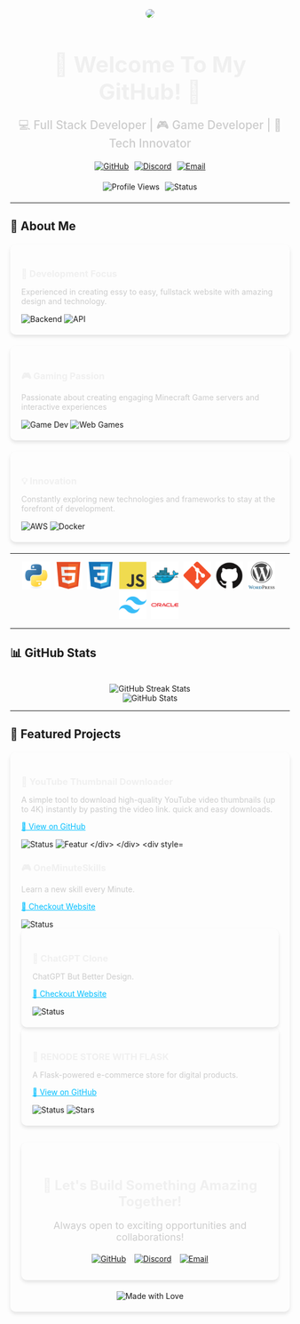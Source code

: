 <div align="center">
  <img src="https://media2.giphy.com/media/hUIn2yoj36JkzmEdE2/giphy.gif" width="140" style="border-radius: 50%; box-shadow: 0 4px 10px rgba(255, 255, 255, 0.3);"/>
  <h1 style="font-size: 2.5rem; font-weight: bold; color: #f0f0f0; text-shadow: 2px 2px 10px rgba(255, 255, 255, 0.2); margin-bottom: 10px;">
    👋 Welcome To My GitHub! 🚀
  </h1>
  <p style="font-size: 1.3rem; font-weight: 500; color: #ccc; margin-bottom: 20px;">
    💻 Full Stack Developer | 🎮 Game Developer | 🚀 Tech Innovator
  </p>
  <div style="display: flex; justify-content: center; gap: 10px; margin-bottom: 20px;">
    <a href="https://github.com/SharpyGamerYTT">
      <img src="https://img.shields.io/badge/GitHub-000?style=for-the-badge&logo=github&logoColor=white" alt="GitHub"/>
    </a>
    <a href="https://discord.com/users/sharpygamerytt">
      <img src="https://img.shields.io/badge/Discord-5865F2?style=for-the-badge&logo=discord&logoColor=white" alt="Discord"/>
    </a>
    <a href="mailto: mbilalm2050@gmail.com">
      <img src="https://img.shields.io/badge/Email-D14836?style=for-the-badge&logo=gmail&logoColor=white" alt="Email"/>
    </a>
  </div>
  <div style="display: flex; justify-content: center; gap: 10px; margin-bottom: 20px;">
    <img src="https://komarev.com/ghpvc/?username=SharpyGamerYTT&color=blueviolet&style=flat-square" alt="Profile Views"/>
    <img src="https://img.shields.io/badge/Status-Available%20for%20Hire-green?style=flat-square" alt="Status"/>
  </div>
</div>

---

## 🌟 About Me

<div style="display: grid; grid-template-columns: repeat(auto-fit, minmax(300px, 1fr)); gap: 20px; margin: 20px 0;">
  <div style="background: rgba(255, 255, 255, 0.05); padding: 20px; border-radius: 10px; box-shadow: 0 4px 6px rgba(0, 0, 0, 0.1); transition: transform 0.3s ease;">
    <h3 style="color: #f0f0f0; margin-bottom: 10px;">🚀 Development Focus</h3>
    <p style="color: #ccc;">Experienced in creating essy to easy, fullstack website with amazing design and technology.</p>
    <div style="margin-top: 15px;">
      <img src="https://img.shields.io/badge/Backend-Python-blue?style=flat-square" alt="Backend"/>
      <img src="https://img.shields.io/badge/API-RESTful-green?style=flat-square" alt="API"/>
    </div>
  </div>
  <div style="background: rgba(255, 255, 255, 0.05); padding: 20px; border-radius: 10px; box-shadow: 0 4px 6px rgba(0, 0, 0, 0.1); transition: transform 0.3s ease;">
    <h3 style="color: #f0f0f0; margin-bottom: 10px;">🎮 Gaming Passion</h3>
    <p style="color: #ccc;">Passionate about creating engaging Minecraft Game servers and interactive experiences </p>
    <div style="margin-top: 15px;">
      <img src="https://img.shields.io/badge/Game%20Dev-Python-orange?style=flat-square" alt="Game Dev"/>
      <img src="https://img.shields.io/badge/Web%20Games-Flask-yellow?style=flat-square" alt="Web Games"/>
    </div>
  </div>
  <div style="background: rgba(255, 255, 255, 0.05); padding: 20px; border-radius: 10px; box-shadow: 0 4px 6px rgba(0, 0, 0, 0.1); transition: transform 0.3s ease;">
    <h3 style="color: #f0f0f0; margin-bottom: 10px;">💡 Innovation</h3>
    <p style="color: #ccc;">Constantly exploring new technologies and frameworks to stay at the forefront of development.</p>
    <div style="margin-top: 15px;">
      <img src="https://img.shields.io/badge/Cloud-AWS-blue?style=flat-square" alt="AWS"/>
      <img src="https://img.shields.io/badge/DevOps-Docker-green?style=flat-square" alt="Docker"/>
    </div>
  </div>
</div>

---

<div align="center">
  <img src="https://github.com/devicons/devicon/blob/master/icons/python/python-original.svg" title="Python" alt="Python" width="50" height="50"/>&nbsp;
  <img src="https://github.com/devicons/devicon/blob/master/icons/html5/html5-original.svg" title="HTML5" alt="HTML" width="50" height="50"/>&nbsp;
  <img src="https://github.com/devicons/devicon/blob/master/icons/css3/css3-original.svg" title="CSS3" alt="CSS" width="50" height="50"/>&nbsp;
  <img src="https://github.com/devicons/devicon/blob/master/icons/javascript/javascript-original.svg" title="JavaScript" alt="JavaScript" width="50" height="50"/>&nbsp;
  <img src="https://github.com/devicons/devicon/blob/master/icons/docker/docker-original.svg" title="Docker" alt="Docker" width="50" height="50"/>&nbsp;
  <img src="https://github.com/devicons/devicon/blob/master/icons/git/git-original.svg" title="Git" alt="Git" width="50" height="50"/>&nbsp;
  <img src="https://github.com/devicons/devicon/blob/master/icons/github/github-original.svg" title="GitHub" alt="GitHub" width="50" height="50"/>&nbsp;
  <img src="https://github.com/devicons/devicon/blob/master/icons/wordpress/wordpress-original.svg" title="WordPress" alt="WordPress" width="50" height="50"/>&nbsp;
  <img src="https://github.com/devicons/devicon/blob/master/icons/tailwindcss/tailwindcss-original.svg" title="TailwindCSS" alt="TailwindCSS" width="50" height="50"/>&nbsp;
  <img src="https://github.com/devicons/devicon/blob/master/icons/oracle/oracle-original.svg" title="Oracle" alt="Oracle" width="50" height="50"/>&nbsp;
</div>

---

## 📊 GitHub Stats

<div align="center">
  <br>
  <img src="http://github-readme-streak-stats.herokuapp.com?user=SharpyGamerYTT&theme=radical&hide_border=true" alt="GitHub Streak Stats"/>
  <br>
  <img src="https://github-readme-stats.vercel.app/api?username=SharpyGamerYTT&show_icons=true&theme=radical&hide_border=true" alt="GitHub Stats"/>
</div>

---

## 🎯 Featured Projects

<div style="display: grid; grid-template-columns: repeat(auto-fit, minmax(300px, 1fr)); gap: 20px; margin: 20px 0;">
    <div style="background: rgba(255, 255, 255, 0.05); padding: 20px; border-radius: 10px; box-shadow: 0 4px 6px rgba(0, 0, 0, 0.1);">
    <h3 style="color: #f0f0f0; margin-bottom: 10px;">🌟 YouTube Thumbnail Downloader</h3>
    <p style="color: #ccc;">A simple tool to download high-quality YouTube video thumbnails (up to 4K) instantly by pasting the video link. quick and easy downloads.</p>
    <a href="https://github.com/SharpyGamerYTT/SharpyGamerYTT/yt-thumbnail" style="color: #00bfff;">🔗 View on GitHub</a>
    <div style="margin-top: 15px;">
      <img src="https://img.shields.io/badge/Status-Active-green?style=flat-square" alt="Status"/>
      <img src="https://img.shields.io/badge/Features-Modern%20UI-blue?style=flat-square" alt="Featur
    </div>
  </div>

  <div style="background: rgba(255, 255, 255, 0.05); padding: 20px; border-radius: 10px; box-shadow: 0 4px 6px rgba(0, 0, 0, 0.1);">
    <h3 style="color: #f0f0f0; margin-bottom: 10px;">🎮 OneMinuteSkills</h3>
    <p style="color: #ccc;">Learn a new skill every Minute. </p>
    <a href="https://oneminuteskills.sharpydev.xyz" style="color: #00bfff;">🔗 Checkout Website </a>
    <div style="margin-top: 15px;">
      <img src="https://img.shields.io/badge/Status-Active-green?style=flat-square" alt="Status"/ 
    </div>
  </div>
  
  <div style="background: rgba(255, 255, 255, 0.05); padding: 20px; border-radius: 10px; box-shadow: 0 4px 6px rgba(0, 0, 0, 0.1);">
    <h3 style="color: #f0f0f0; margin-bottom: 10px;">🐍 ChatGPT Clone</h3>
    <p style="color: #ccc;">ChatGPT But Better Design.</p>
    <a href="https://github.com/JustLukaBraza/SnakeGameWithFlask" style="color: #00bfff;">🔗 Checkout Website</a>
    <div style="margin-top: 15px;">
      <img src="https://img.shields.io/badge/Status-Active-green?style=flat-square" alt="Status"/> 
    </div>
  </div>
  
  <div style="background: rgba(255, 255, 255, 0.05); padding: 20px; border-radius: 10px; box-shadow: 0 4px 6px rgba(0, 0, 0, 0.1);">
    <h3 style="color: #f0f0f0; margin-bottom: 10px;">🛒 RENODE STORE WITH FLASK</h3>
    <p style="color: #ccc;">A Flask-powered e-commerce store for digital products.</p>
    <a href="https://github.com/JustLukaBraza/geolab-final-project-" style="color: #00bfff;">🔗 View on GitHub</a>
    <div style="margin-top: 15px;">
      <img src="https://img.shields.io/badge/Status-Active-green?style=flat-square" alt="Status"/>
      <img src="https://img.shields.io/github/stars/JustLukaBraza/geolab-final-project-?style=flat-square" alt="Stars"/>
    </div>
  </div>


</div> 
<div align="center" style="margin-top: 30px; background: rgba(255, 255, 255, 0.05); padding: 30px; border-radius: 10px; box-shadow: 0 4px 6px rgba(0, 0, 0, 0.1);">
  <h3 style="color: #f0f0f0; font-size: 1.5rem; margin-bottom: 15px;">🚀 Let's Build Something Amazing Together!</h3>
  <p style="color: #ccc; font-size: 1.1rem; margin-bottom: 20px;">
    Always open to exciting opportunities and collaborations!
  </p>
  <div style="display: flex; justify-content: center; gap: 15px;">
    <a href="https://github.com/sharpygamerytt">
      <img src="https://img.shields.io/badge/Connect-GitHub-black?style=for-the-badge&logo=github&logoColor=white" alt="GitHub"/>
    </a>
    <a href="https://discord.com/users/850710751462031360">
      <img src="https://img.shields.io/badge/Chat-Discord-5865F2?style=for-the-badge&logo=discord&logoColor=white" alt="Discord"/>
    </a>
    <a href="mailto: mbilalm2050@gmail.com">
      <img src="https://img.shields.io/badge/Email-Me-D14836?style=for-the-badge&logo=gmail&logoColor=white" alt="Email"/>
    </a>
  </div>
</div>

<div align="center" style="margin-top: 20px;">
  <img src="https://img.shields.io/badge/Made%20with%20❤️-By%20SharpyDev-red?style=flat-square" alt="Made with Love"/>
</div>
